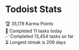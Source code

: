 
# Todoist Stats

<!-- TODO-IST:START -->
🏆  35,178 Karma Points           
🌸  Completed 11 tasks today           
✅  Completed 13,454 tasks so far           
⏳  Longest streak is 209 days
<!-- TODO-IST:END -->
